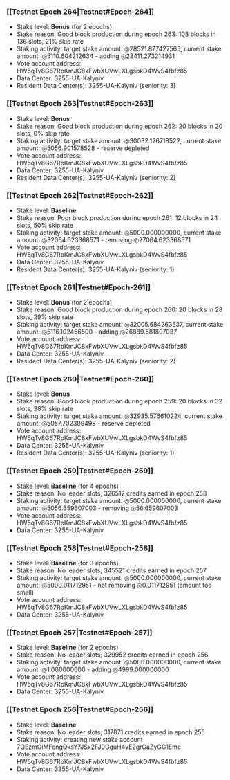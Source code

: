 ### [[Testnet Epoch 264|Testnet#Epoch-264]]
* Stake level: **Bonus** (for 2 epochs)
* Stake reason: Good block production during epoch 263: 108 blocks in 136 slots, 21% skip rate
* Staking activity: target stake amount: ◎28521.877427565, current stake amount: ◎5110.604212634 - adding ◎23411.273214931
* Vote account address: HW5qTv8G67RpKmJC8xFwbXUVwLXLgsbkD4WvS4fbfz85
* Data Center: 3255-UA-Kalyniv
* Resident Data Center(s): 3255-UA-Kalyniv (seniority: 3)
### [[Testnet Epoch 263|Testnet#Epoch-263]]
* Stake level: **Bonus**
* Stake reason: Good block production during epoch 262: 20 blocks in 20 slots, 0% skip rate
* Staking activity: target stake amount: ◎30032.126718522, current stake amount: ◎5056.901578528 - reserve depleted
* Vote account address: HW5qTv8G67RpKmJC8xFwbXUVwLXLgsbkD4WvS4fbfz85
* Data Center: 3255-UA-Kalyniv
* Resident Data Center(s): 3255-UA-Kalyniv (seniority: 2)
### [[Testnet Epoch 262|Testnet#Epoch-262]]
* Stake level: **Baseline**
* Stake reason: Poor block production during epoch 261: 12 blocks in 24 slots, 50% skip rate
* Staking activity: target stake amount: ◎5000.000000000, current stake amount: ◎32064.623368571 - removing ◎27064.623368571
* Vote account address: HW5qTv8G67RpKmJC8xFwbXUVwLXLgsbkD4WvS4fbfz85
* Data Center: 3255-UA-Kalyniv
* Resident Data Center(s): 3255-UA-Kalyniv (seniority: 1)
### [[Testnet Epoch 261|Testnet#Epoch-261]]
* Stake level: **Bonus** (for 2 epochs)
* Stake reason: Good block production during epoch 260: 20 blocks in 28 slots, 29% skip rate
* Staking activity: target stake amount: ◎32005.684263537, current stake amount: ◎5116.102456500 - adding ◎26889.581807037
* Vote account address: HW5qTv8G67RpKmJC8xFwbXUVwLXLgsbkD4WvS4fbfz85
* Data Center: 3255-UA-Kalyniv
* Resident Data Center(s): 3255-UA-Kalyniv (seniority: 2)
### [[Testnet Epoch 260|Testnet#Epoch-260]]
* Stake level: **Bonus**
* Stake reason: Good block production during epoch 259: 20 blocks in 32 slots, 38% skip rate
* Staking activity: target stake amount: ◎32935.576610224, current stake amount: ◎5057.702309498 - reserve depleted
* Vote account address: HW5qTv8G67RpKmJC8xFwbXUVwLXLgsbkD4WvS4fbfz85
* Data Center: 3255-UA-Kalyniv
* Resident Data Center(s): 3255-UA-Kalyniv (seniority: 1)
### [[Testnet Epoch 259|Testnet#Epoch-259]]
* Stake level: **Baseline** (for 4 epochs)
* Stake reason: No leader slots; 326512 credits earned in epoch 258
* Staking activity: target stake amount: ◎5000.000000000, current stake amount: ◎5056.659607003 - removing ◎56.659607003
* Vote account address: HW5qTv8G67RpKmJC8xFwbXUVwLXLgsbkD4WvS4fbfz85
* Data Center: 3255-UA-Kalyniv
### [[Testnet Epoch 258|Testnet#Epoch-258]]
* Stake level: **Baseline** (for 3 epochs)
* Stake reason: No leader slots; 345521 credits earned in epoch 257
* Staking activity: target stake amount: ◎5000.000000000, current stake amount: ◎5000.011712951 - not removing ◎0.011712951 (amount too small)
* Vote account address: HW5qTv8G67RpKmJC8xFwbXUVwLXLgsbkD4WvS4fbfz85
* Data Center: 3255-UA-Kalyniv
### [[Testnet Epoch 257|Testnet#Epoch-257]]
* Stake level: **Baseline** (for 2 epochs)
* Stake reason: No leader slots; 329952 credits earned in epoch 256
* Staking activity: target stake amount: ◎5000.000000000, current stake amount: ◎1.000000000 - adding ◎4999.000000000
* Vote account address: HW5qTv8G67RpKmJC8xFwbXUVwLXLgsbkD4WvS4fbfz85
* Data Center: 3255-UA-Kalyniv
### [[Testnet Epoch 256|Testnet#Epoch-256]]
* Stake level: **Baseline**
* Stake reason: No leader slots; 317871 credits earned in epoch 255
* Staking activity: creating new stake account 7QEzmGiMFengQksY7JSx2FJ9GguH4vE2grGaZyGG1Eme
* Vote account address: HW5qTv8G67RpKmJC8xFwbXUVwLXLgsbkD4WvS4fbfz85
* Data Center: 3255-UA-Kalyniv